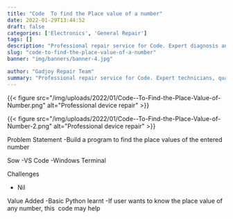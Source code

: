 ```yaml
---
title: "Code  To find the Place value of a number"
date: 2022-01-29T13:44:52
draft: false
categories: ['Electronics', 'General Repair']
tags: []
description: "Professional repair service for Code. Expert diagnosis and quality repairs in Bangalore."
slug: "code-to-find-the-place-value-of-a-number"
banner: "img/banners/banner-4.jpg"

author: "Gadjoy Repair Team"
summary: "Professional repair service for Code. Expert technicians, quality parts, warranty included."
---
```


{{< figure src="/img/uploads/2022/01/Code--To-Find-the-Place-Value-of-Number.png" alt="Professional device repair" >}}

{{< figure src="/img/uploads/2022/01/Code--To-Find-the-Place-Value-of-Number-2.png" alt="Professional device repair" >}}

Problem Statement -Build a program to find the place values of the entered number

Sow -VS Code -Windows Terminal

Challenges

- Nil

Value Added -Basic Python learnt -If user wants to know the place value of any number, this&nbsp; code may help